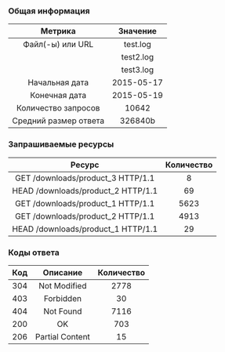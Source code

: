 ### Общая информация ###

| Метрика | Значение |
|:---:|:---:|
| Файл(-ы) или URL | test.log |
| | test2.log |
| | test3.log |
| Начальная дата | 2015-05-17 |
| Конечная дата | 2015-05-19 |
| Количество запросов | 10642 |
| Средний размер ответа | 326840b |

### Запрашиваемые ресурсы ###

| Ресурс | Количество |
|:---:|:---:|
| GET /downloads/product_3 HTTP/1.1 | 8 |
| HEAD /downloads/product_2 HTTP/1.1 | 69 |
| GET /downloads/product_1 HTTP/1.1 | 5623 |
| GET /downloads/product_2 HTTP/1.1 | 4913 |
| HEAD /downloads/product_1 HTTP/1.1 | 29 |

### Коды ответа ###

| Код | Описание | Количество |
|:---:|:---:|:---:|
| 304 | Not Modified | 2778 |
| 403 | Forbidden | 30 |
| 404 | Not Found | 7116 |
| 200 | OK | 703 |
| 206 | Partial Content | 15 |
